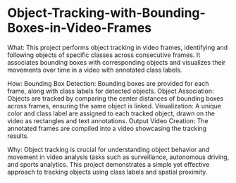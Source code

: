 # Object-Tracking-with-Bounding-Boxes-in-Video-Frames

What:
This project performs object tracking in video frames, identifying and following objects of specific classes across consecutive frames. It associates bounding boxes with corresponding objects and visualizes their movements over time in a video with annotated class labels.

How:
Bounding Box Detection: Bounding boxes are provided for each frame, along with class labels for detected objects.
Object Association: Objects are tracked by comparing the center distances of bounding boxes across frames, ensuring the same object is linked.
Visualization: A unique color and class label are assigned to each tracked object, drawn on the video as rectangles and text annotations.
Output Video Creation: The annotated frames are compiled into a video showcasing the tracking results.

Why:
Object tracking is crucial for understanding object behavior and movement in video analysis tasks such as surveillance, autonomous driving, and sports analytics. This project demonstrates a simple yet effective approach to tracking objects using class labels and spatial proximity.
